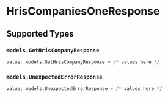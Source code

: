# HrisCompaniesOneResponse


## Supported Types

### `models.GetHrisCompanyResponse`

```python
value: models.GetHrisCompanyResponse = /* values here */
```

### `models.UnexpectedErrorResponse`

```python
value: models.UnexpectedErrorResponse = /* values here */
```

